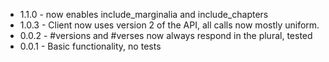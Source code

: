 * 1.1.0 - now enables include_marginalia and include_chapters
* 1.0.3 - Client now uses version 2 of the API, all calls now mostly uniform.
* 0.0.2 - #versions and #verses now always respond in the plural, tested
* 0.0.1 - Basic functionality, no tests
